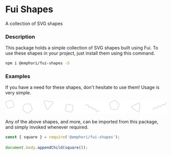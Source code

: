 # Fui Shapes

A collection of SVG shapes

### Description

This package holds a simple collection of SVG shapes built using Fui. To use
these shapes in your project, just install them using this command.

```bash
npm i @emphori/fui-shapes -S
```

### Examples

If you have a need for these shapes, don't hesitate to use them! Usage is very
simple.

<p align="center">
  <img src="./assets/example.svg" />
</p>

Any of the above shapes, and more, can be imported from this package, and
simply invoked whenever required.

```javascript
const { square } = require('@emphori/fui-shapes');

document.body.appendChild(square());
```
